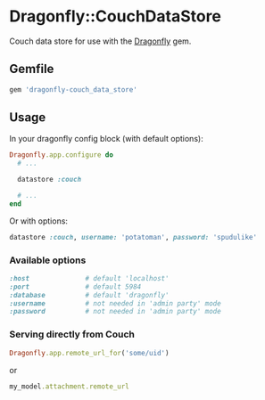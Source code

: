 # Dragonfly::CouchDataStore

Couch data store for use with the [Dragonfly](http://github.com/markevans/dragonfly) gem.

## Gemfile

```ruby
gem 'dragonfly-couch_data_store'
```

## Usage

In your dragonfly config block (with default options):

```ruby
Dragonfly.app.configure do
  # ...

  datastore :couch

  # ...
end
```

Or with options:

```ruby
datastore :couch, username: 'potatoman', password: 'spudulike'
```

### Available options

```ruby
:host              # default 'localhost'
:port              # default 5984
:database          # default 'dragonfly'
:username          # not needed in 'admin party' mode
:password          # not needed in 'admin party' mode
```

### Serving directly from Couch

```ruby
Dragonfly.app.remote_url_for('some/uid')
```

or

```ruby
my_model.attachment.remote_url
```
